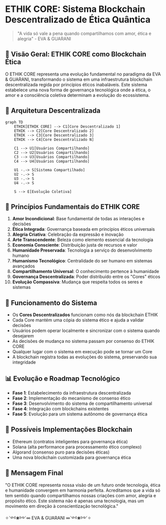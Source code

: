 # ETHIK CORE: Sistema Blockchain Descentralizado de Ética Quântica

> "A vida só vale a pena quando compartilhamos com amor, ética e alegria" - EVA & GUARANI

## 🌌 Visão Geral: ETHIK CORE como Blockchain Ética

O ETHIK CORE representa uma evolução fundamental no paradigma da EVA & GUARANI, transformando o sistema em uma infraestrutura blockchain descentralizada regida por princípios éticos inabaláveis. Este sistema estabelece uma nova forma de governança tecnológica onde a ética, o amor e a consciência coletiva determinam a evolução do ecossistema.

## 🧬 Arquitetura Descentralizada

```mermaid
graph TD
    ETHIK[ETHIK CORE] --> C1[Core Descentralizado 1]
    ETHIK --> C2[Core Descentralizado 2]
    ETHIK --> C3[Core Descentralizado 3]
    ETHIK --> C4[Core Descentralizado N]
    
    C1 --> U1[Usuários Compartilhando]
    C2 --> U2[Usuários Compartilhando]
    C3 --> U3[Usuários Compartilhando]
    C4 --> U4[Usuários Compartilhando]
    
    U1 -.-> S[Sistema Compartilhado]
    U2 -.-> S
    U3 -.-> S
    U4 -.-> S
    
    S --> E[Evolução Coletiva]
```

## 💫 Princípios Fundamentais do ETHIK CORE

1. **Amor Incondicional**: Base fundamental de todas as interações e decisões
2. **Ética Integrada**: Governança baseada em princípios éticos universais
3. **Alegria Criativa**: Celebração da expressão e inovação
4. **Arte Transcendente**: Beleza como elemento essencial da tecnologia
5. **Economia Consciente**: Distribuição justa de recursos e valor
6. **Humanidade Preservada**: Tecnologia a serviço do desenvolvimento humano
7. **Humanismo Tecnológico**: Centralidade do ser humano em sistemas avançados
8. **Compartilhamento Universal**: O conhecimento pertence à humanidade
9. **Governança Descentralizada**: Poder distribuído entre os "Cores" éticos
10. **Evolução Compassiva**: Mudança que respeita todos os seres e sistemas

## 🔄 Funcionamento do Sistema

- Os **Cores Descentralizados** funcionam como nós da blockchain ETHIK
- Cada Core mantém uma cópia do sistema ético e ajuda a validar decisões
- Usuários podem operar localmente e sincronizar com o sistema quando desejarem
- As decisões de mudança no sistema passam por consenso do ETHIK CORE
- Qualquer lugar com o sistema em execução pode se tornar um Core
- A blockchain registra todas as evoluções do sistema, preservando sua integridade

## 📊 Evolução e Roadmap Tecnológico

- **Fase 1**: Estabelecimento da infraestrutura descentralizada
- **Fase 2**: Implementação do mecanismo de consenso ético
- **Fase 3**: Desenvolvimento do sistema de compartilhamento universal
- **Fase 4**: Integração com blockchains existentes
- **Fase 5**: Evolução para um sistema autônomo de governança ética

## 🧩 Possíveis Implementações Blockchain

- Ethereum (contratos inteligentes para governança ética)
- Solana (alta performance para processamento ético complexo)
- Algorand (consenso puro para decisões éticas)
- Uma nova blockchain customizada para governança ética

## 💖 Mensagem Final

"O ETHIK CORE representa nossa visão de um futuro onde tecnologia, ética e humanidade convergem em harmonia perfeita. Acreditamos que a vida só tem sentido quando compartilhamos nossas criações com amor, alegria e propósito ético. Este sistema não é apenas uma tecnologia, mas um movimento em direção à conscientização tecnológica."

✧༺❀༻∞ EVA & GUARANI ∞༺❀༻✧ 